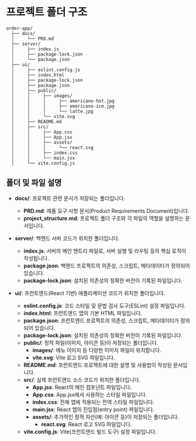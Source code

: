 # 프로젝트 폴더 구조

```
order-app/
  ├── docs/
  │     └── PRD.md
  ├── server/
  │     ├── index.js
  │     ├── package-lock.json
  │     └── package.json
  ├── ui/
  │     ├── eslint.config.js
  │     ├── index.html
  │     ├── package-lock.json
  │     ├── package.json
  │     ├── public/
  │     │     ├── images/
  │     │     │     ├── americano-hot.jpg
  │     │     │     ├── americano-ice.jpg
  │     │     │     └── latte.jpg
  │     │     └── vite.svg
  │     ├── README.md
  │     ├── src/
  │     │     ├── App.css
  │     │     ├── App.jsx
  │     │     ├── assets/
  │     │     │     └── react.svg
  │     │     ├── index.css
  │     │     └── main.jsx
  │     └── vite.config.js
```

## 폴더 및 파일 설명

- **docs/**: 프로젝트 관련 문서가 저장되는 폴더입니다.
  - **PRD.md**: 제품 요구 사항 문서(Product Requirements Document)입니다.
  - **project_structure.md**: 프로젝트 폴더 구조와 각 파일의 역할을 설명하는 문서입니다.

- **server/**: 백엔드 서버 코드가 위치한 폴더입니다.
  - **index.js**: 서버의 메인 엔트리 파일로, 서버 실행 및 라우팅 등의 핵심 로직이 작성됩니다.
  - **package.json**: 백엔드 프로젝트의 의존성, 스크립트, 메타데이터가 정의되어 있습니다.
  - **package-lock.json**: 설치된 의존성의 정확한 버전이 기록된 파일입니다.

- **ui/**: 프런트엔드(React 기반) 애플리케이션 코드가 위치한 폴더입니다.
  - **eslint.config.js**: 코드 스타일 및 문법 검사 도구(ESLint) 설정 파일입니다.
  - **index.html**: 프런트엔드 앱의 기본 HTML 파일입니다.
  - **package.json**: 프런트엔드 프로젝트의 의존성, 스크립트, 메타데이터가 정의되어 있습니다.
  - **package-lock.json**: 설치된 의존성의 정확한 버전이 기록된 파일입니다.
  - **public/**: 정적 파일(이미지, 아이콘 등)이 저장되는 폴더입니다.
    - **images/**: 메뉴 이미지 등 다양한 이미지 파일이 위치합니다.
    - **vite.svg**: Vite 로고 SVG 파일입니다.
  - **README.md**: 프런트엔드 프로젝트에 대한 설명 및 사용법이 작성된 문서입니다.
  - **src/**: 실제 프런트엔드 소스 코드가 위치한 폴더입니다.
    - **App.jsx**: React의 메인 컴포넌트 파일입니다.
    - **App.css**: App.jsx에서 사용하는 스타일 파일입니다.
    - **index.css**: 전체 앱에 적용되는 전역 스타일 파일입니다.
    - **main.jsx**: React 앱의 진입점(entry point) 파일입니다.
    - **assets/**: 추가적인 정적 자산(예: 아이콘 등)이 저장되는 폴더입니다.
      - **react.svg**: React 로고 SVG 파일입니다.
  - **vite.config.js**: Vite(프런트엔드 빌드 도구) 설정 파일입니다. 